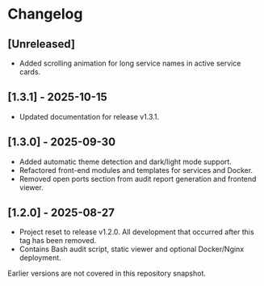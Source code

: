# Changelog

## [Unreleased]

- Added scrolling animation for long service names in active service cards.

## [1.3.1] - 2025-10-15

- Updated documentation for release v1.3.1.

## [1.3.0] - 2025-09-30

- Added automatic theme detection and dark/light mode support.
- Refactored front-end modules and templates for services and Docker.
- Removed open ports section from audit report generation and frontend viewer.

## [1.2.0] - 2025-08-27

- Project reset to release v1.2.0. All development that occurred after this tag has been removed.
- Contains Bash audit script, static viewer and optional Docker/Nginx deployment.

Earlier versions are not covered in this repository snapshot.


